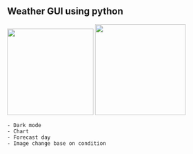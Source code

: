 ## Weather GUI using python<br>
<image src="readme_image/Screenshot 2025-08-17 132629.png" width="200px"/> <image src="readme_image/Screenshot 2025-08-17 132731.png" width="210px" />

```
- Dark mode
- Chart
- Forecast day
- Image change base on condition
```
